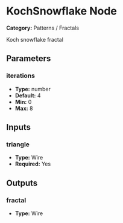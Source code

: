 
# KochSnowflake Node

**Category:** Patterns / Fractals

Koch snowflake fractal

## Parameters


### iterations
- **Type:** number
- **Default:** 4
- **Min:** 0
- **Max:** 8



## Inputs


### triangle
- **Type:** Wire
- **Required:** Yes



## Outputs


### fractal
- **Type:** Wire




